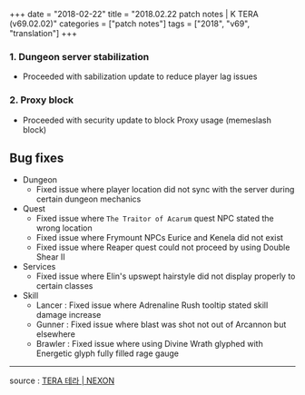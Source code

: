 +++
date = "2018-02-22"
title = "2018.02.22 patch notes | K TERA (v69.02.02)"
categories = ["patch notes"]
tags = ["2018", "v69", "translation"]
+++

### 1. Dungeon server stabilization
- Proceeded with sabilization update to reduce player lag issues

### 2. Proxy block
- Proceeded with security update to block Proxy usage (memeslash block)

## Bug fixes

- Dungeon
  - Fixed issue where player location did not sync with the server during certain dungeon mechanics
- Quest
  - Fixed issue where `The Traitor of Acarum` quest NPC stated the wrong location
  - Fixed issue where Frymount NPCs Eurice and Kenela did not exist
  - Fixed issue where Reaper quest could not proceed by using Double Shear II
- Services
  - Fixed issue where Elin's upswept hairstyle did not display properly to certain classes
- Skill
  - Lancer : Fixed issue where Adrenaline Rush tooltip stated skill damage increase
  - Gunner : Fixed issue where blast was shot not out of Arcannon but elsewhere
  - Brawler : Fixed issue where using Divine Wrath glyphed with Energetic glyph fully filled rage gauge

----

source : [TERA 테라 | NEXON](http://tera.nexon.com/news/update/view.aspx?n4articlesn=320)
